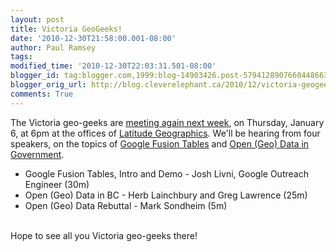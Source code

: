 ```yaml
---
layout: post
title: Victoria GeoGeeks!
date: '2010-12-30T21:58:00.001-08:00'
author: Paul Ramsey
tags: 
modified_time: '2010-12-30T22:03:31.501-08:00'
blogger_id: tag:blogger.com,1999:blog-14903426.post-5794128907660448663
blogger_orig_url: http://blog.cleverelephant.ca/2010/12/victoria-geogeeks.html
comments: True
---
```


The Victoria geo-geeks are [meeting again next week](http://www.meetup.com/Victoria-GeoGeeks/calendar/15625902/), on Thursday, January 6, at 6pm at the offices of [Latitude Geographics](http://latitudegeo.com). We'll be hearing from four speakers, on the topics of [Google Fusion Tables](http://google-latlong.blogspot.com/2010/02/mapping-your-data-with-google-fusion.html) and [Open (Geo) Data in Government](http://resource.org/8_principles.html).

<ul><li>Google Fusion Tables, Intro and Demo - Josh Livni, Google Outreach Engineer (30m) <li>Open (Geo) Data in BC - Herb Lainchbury and Greg Lawrence (25m) <li>Open (Geo) Data Rebuttal - Mark Sondheim (5m) </ul><br />Hope to see all you Victoria geo-geeks there!

